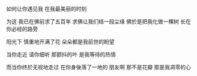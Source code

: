 
如何让你遇见我
在我最美丽的时刻

为这
我已在佛前求了五百年
求佛让我们结一段尘缘
佛於是把我化做一棵树
长在你必经的路旁

阳光下
慎重地开满了花
朵朵都是我前世的盼望

当你走近
请你细听
那颤抖的叶
是我等待的热情

而当你终於无视地走过
在你身後落了一地的
朋友啊
那不是花瓣
那是我凋零的心
